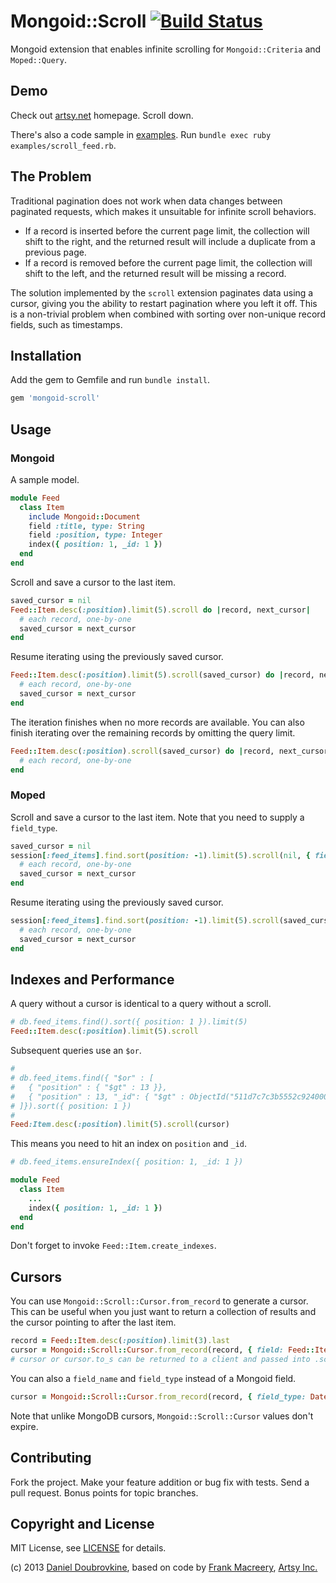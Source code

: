 Mongoid::Scroll [![Build Status](https://travis-ci.org/dblock/mongoid-scroll.png?branch=master)](https://travis-ci.org/dblock/mongoid-scroll)
===============

Mongoid extension that enables infinite scrolling for `Mongoid::Criteria` and `Moped::Query`.

Demo
----

Check out [artsy.net](http://artsy.net) homepage. Scroll down.

There's also a code sample in [examples](examples). Run `bundle exec ruby examples/scroll_feed.rb`.

The Problem
-----------

Traditional pagination does not work when data changes between paginated requests, which makes it unsuitable for infinite scroll behaviors.

* If a record is inserted before the current page limit, the collection will shift to the right, and the returned result will include a duplicate from a previous page.
* If a record is removed before the current page limit, the collection will shift to the left, and the returned result will be missing a record.

The solution implemented by the `scroll` extension paginates data using a cursor, giving you the ability to restart pagination where you left it off. This is a non-trivial problem when combined with sorting over non-unique record fields, such as timestamps.

Installation
------------

Add the gem to Gemfile and run `bundle install`.

```ruby
gem 'mongoid-scroll'
```

Usage
-----

### Mongoid

A sample model.

```ruby
module Feed
  class Item
    include Mongoid::Document
    field :title, type: String
    field :position, type: Integer
    index({ position: 1, _id: 1 })
  end
end
```

Scroll and save a cursor to the last item.

```ruby
saved_cursor = nil
Feed::Item.desc(:position).limit(5).scroll do |record, next_cursor|
  # each record, one-by-one
  saved_cursor = next_cursor
end
```

Resume iterating using the previously saved cursor.

```ruby
Feed::Item.desc(:position).limit(5).scroll(saved_cursor) do |record, next_cursor|
  # each record, one-by-one
  saved_cursor = next_cursor
end
```

The iteration finishes when no more records are available. You can also finish iterating over the remaining records by omitting the query limit.

```ruby
Feed::Item.desc(:position).scroll(saved_cursor) do |record, next_cursor|
  # each record, one-by-one
end
```

### Moped

Scroll and save a cursor to the last item. Note that you need to supply a `field_type`.

```ruby
saved_cursor = nil
session[:feed_items].find.sort(position: -1).limit(5).scroll(nil, { field_type: DateTime }) do |record, next_cursor|
  # each record, one-by-one
  saved_cursor = next_cursor
end
```

Resume iterating using the previously saved cursor.

```ruby
session[:feed_items].find.sort(position: -1).limit(5).scroll(saved_cursor, { field_type: DateTime }) do |record, next_cursor|
  # each record, one-by-one
  saved_cursor = next_cursor
end
```

Indexes and Performance
-----------------------

A query without a cursor is identical to a query without a scroll.

``` ruby
# db.feed_items.find().sort({ position: 1 }).limit(5)
Feed::Item.desc(:position).limit(5).scroll
```

Subsequent queries use an `$or`.

``` ruby
#
# db.feed_items.find({ "$or" : [
#   { "position" : { "$gt" : 13 }},
#   { "position" : 13, "_id": { "$gt" : ObjectId("511d7c7c3b5552c92400000e") }}
# ]}).sort({ position: 1 })
#
Feed:Item.desc(:position).limit(5).scroll(cursor)
```

This means you need to hit an index on `position` and `_id`.

``` ruby
# db.feed_items.ensureIndex({ position: 1, _id: 1 })

module Feed
  class Item
    ...
    index({ position: 1, _id: 1 })
  end
end
```

Don't forget to invoke `Feed::Item.create_indexes`.

Cursors
-------

You can use `Mongoid::Scroll::Cursor.from_record` to generate a cursor. This can be useful when you just want to return a collection of results and the cursor pointing to after the last item.

```ruby
record = Feed::Item.desc(:position).limit(3).last
cursor = Mongoid::Scroll::Cursor.from_record(record, { field: Feed::Item.fields["position"] })
# cursor or cursor.to_s can be returned to a client and passed into .scroll(cursor)
```

You can also a `field_name` and `field_type` instead of a Mongoid field.

```ruby
cursor = Mongoid::Scroll::Cursor.from_record(record, { field_type: DateTime, field_name: "position" })
```


Note that unlike MongoDB cursors, `Mongoid::Scroll::Cursor` values don't expire.

Contributing
------------

Fork the project. Make your feature addition or bug fix with tests. Send a pull request. Bonus points for topic branches.

Copyright and License
---------------------

MIT License, see [LICENSE](http://github.com/dblock/mongoid-scroll/raw/master/LICENSE.md) for details.

(c) 2013 [Daniel Doubrovkine](http://github.com/dblock), based on code by [Frank Macreery](http://github.com/macreery), [Artsy Inc.](http://artsy.net)
